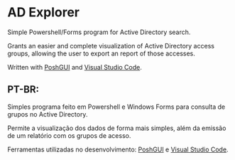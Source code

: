 # AD Explorer

Simple Powershell/Forms program for Active Directory search.

Grants an easier and complete visualization of Active Directory access groups, allowing the user to export an report of those accesses.

Written with [PoshGUI](https://poshgui.com) and [Visual Studio Code](https://code.visualstudio.com/).




## PT-BR:

Simples programa feito em Powershell e Windows Forms para consulta de grupos no Active Directory.

Permite a visualização dos dados de forma mais simples, além da emissão de um relatório com os grupos de acesso.

Ferramentas utilizadas no desenvolvimento: [PoshGUI](https://poshgui.com) e [Visual Studio Code](https://code.visualstudio.com/).
